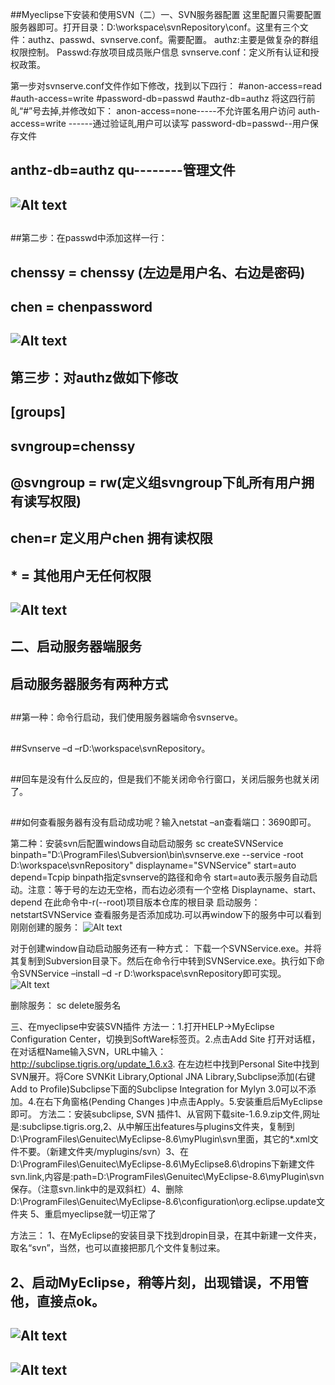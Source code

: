 ##Myeclipse下安装和使用SVN（二）一、SVN服务器配置这里配置只需要配置服务器即可。打开目录：D:\workspace\svnRepository\conf。这里有三个文件：authz、passwd、svnserve.conf。需要配置。 authz:主要是做复杂的群组权限控制。Passwd:存放项目成员账户信息svnserve.conf：定义所有认证和授权政策。第一步对svnserve.conf文件作如下修改，找到以下四行： #anon-access=read #auth-access=write #password-db=passwd #authz-db=authz将这四行前癿“#”号去掉,并修改如下： anon-access=none-----不允许匿名用户访问 auth-access=write ------通过验证癿用户可以读写 password-db=passwd--用户保存文件

##
## anthz-db=authz qu--------管理文件

##
## ![Alt text](../md/img/13171619-022c535e9567440e847df028006676a7.jpg)

##
##第二步：在passwd中添加这样一行：

##
## chenssy = chenssy (左边是用户名、右边是密码)

##
## chen = chenpassword

##
##

##
## ![Alt text](../md/img/13171627-8bbd58feb5f645b2b17a9a535766b621.jpg)

##
## 第三步：对authz做如下修改

##
## [groups]

##
## svngroup=chenssy

##
## @svngroup = rw(定义组svngroup下癿所有用户拥有读写权限)

##
## chen=r 定义用户chen 拥有读权限

##
## * = 其他用户无任何权限

##
## ![Alt text](../md/img/13171635-593ea7d01c8a4e059b35bd2e497e5fe0.jpg)

##
## 

##
## 二、启动服务器端服务

##
## 启动服务器服务有两种方式

##
##第一种：命令行启动，我们使用服务器端命令svnserve。

##
##Svnserve –d –rD:\workspace\svnRepository。

##
##回车是没有什么反应的，但是我们不能关闭命令行窗口，关闭后服务也就关闭了。

##
##如何查看服务器有没有启动成功呢？输入netstat –an查看端口：3690即可。第二种：安装svn后配置windows自动启动服务sc createSVNService binpath="D:\ProgramFiles\Subversion\bin\svnserve.exe --service -root D:\workspace\svnRepository" displayname="SVNService" start=auto depend=Tcpip binpath指定svnserve的路径和命令 start=auto表示服务自动启动。注意：等于号的左边无空格，而右边必须有一个空格 Displayname、start、depend 在此命令中-r(--root)项目版本仓库的根目录启动服务：netstartSVNService查看服务是否添加成功.可以再window下的服务中可以看到刚刚创建的服务： ![Alt text](../md/img/13171710-cadb4c45a03e4d8192b32037ca15998b.jpg)对于创建window自动启动服务还有一种方式：下载一个SVNService.exe。并将其复制到Subversion目录下。然后在命令行中转到SVNService.exe。执行如下命令SVNService –install –d -r D:\workspace\svnRepository即可实现。 ![Alt text](../md/img/13171721-d3175c88755e4824ba731997345e3278.jpg)删除服务：sc delete服务名三、在myeclipse中安装SVN插件方法一：1.打开HELP->MyEclipse Configuration Center，切换到SoftWare标签页。2.点击Add Site 打开对话框，在对话框Name输入SVN，URL中输入：http://subclipse.tigris.org/update_1.6.x3. 在左边栏中找到Personal Site中找到SVN展开。将Core SVNKit Library,Optional JNA Library,Subclipse添加(右键Add to Profile)Subclipse下面的Subclipse Integration for Mylyn 3.0可以不添加。4.在右下角窗格(Pending Changes )中点击Apply。5.安装重启后MyEclipse即可。方法二：安装subclipse, SVN 插件1、从官网下载site-1.6.9.zip文件,网址是:subclipse.tigris.org,2、从中解压出features与plugins文件夹，复制到D:\ProgramFiles\Genuitec\MyEclipse-8.6\myPlugin\svn里面，其它的*.xml文件不要。（新建文件夹/myplugins/svn）3、在D:\ProgramFiles\Genuitec\MyEclipse-8.6\MyEclipse8.6\dropins下新建文件svn.link,内容是:path=D:\\ProgramFiles\\Genuitec\\MyEclipse-8.6\\myPlugin\\svn 保存。（注意svn.link中的是双斜杠）4、删除D:\ProgramFiles\Genuitec\MyEclipse-8.6\configuration\org.eclipse.update文件夹5、重启myeclipse就一切正常了 方法三： 1、在MyEclipse的安装目录下找到dropin目录，在其中新建一文件夹，取名“svn”，当然，也可以直接把那几个文件复制过来。

##
## 2、启动MyEclipse，稍等片刻，出现错误，不用管他，直接点ok。

##
## ![Alt text](../md/img/13171733-6f69f0b1e0af427ba4d2c1f1850203d6.jpg)

##
## ![Alt text](../md/img/13171741-0a95a74728a64fc2b6a4c5e58bd1c62d.jpg)

##
## 

##
##
